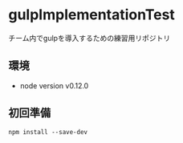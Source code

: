 # gulpImplementationTest
チーム内でgulpを導入するための練習用リポジトリ

## 環境

- node version v0.12.0

## 初回準備

```
npm install --save-dev
```